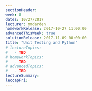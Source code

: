 ```yaml
---
sectionHeader:
week: 8
dates: 10/27/2017
lecturer: mmdarden
homeworkRelease: 2017-10-27 11:00:00
advancedThisWeek: true
solutionRelease: 2017-11-09 00:00:00
title: "Unit Testing and Python"
# lectureTopics:
#   - TBD
# homeworkTopics:
#   - TBD
# advancedTopics:
#   - TBD
lectureSummary:
leccapFri:
---
```

